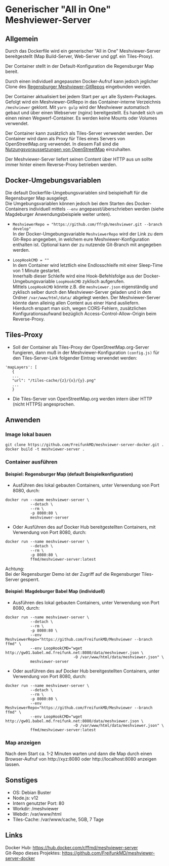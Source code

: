 # Generischer "All in One" Meshviewer-Server 
## Allgemein
Durch das Dockerfile wird ein generischer "All in One" Meshviewer-Server bereitgestellt (Map Build-Server,  Web-Server und ggf. ein Tiles-Proxy).

Der Container stellt in der Default-Konfiguration die Regensburger Map bereit.  

Durch einen individuell angepassten Docker-Aufruf kann jedoch jeglicher Clone des [Regensburger Meshviewer-GitRepos](https://github.com/ffrgb/meshviewer) eingebunden werden.  

Der Container aktualisiert bei jedem Start per `apt` alle System-Packages. Gefolgt wird ein Meshviewer-GitRepo in das Container-interne Verzeichnis `/meshviewer` geklont. Mit `yarn gulp` wird der Meshviewer automatisch gebaut und über einen Webserver (nginx) bereitgestellt. Es handelt sich um einen reinen Wegwerf-Container. Es werden keine Mounts oder Volumes verwendet.

Der Container kann zusätzlich als Tiles-Server verwendet werden. Der Container wird dann als Proxy für Tiles eines Servers von OpenStreetMap.org verwendet. In diesem Fall sind die [Nutzungsvoraussetzungen von OpenStreetMap](https://wiki.openstreetmap.org/wiki/DE:Tile_usage_policy) einzuhalten.

Der Meshviewer-Server liefert seinen Content über HTTP aus un sollte immer hinter einem Reverse-Proxy betrieben werden.  

## Docker-Umgebungsvariablen
Die default Dockerfile-Umgebungsvariablen sind beispielhaft für die Regensburger Map ausgelegt.  
Die Umgebungsvariablen können jedoch bei dem Starten des Docker-Containers individuell mittels `--env` angepasst/überschrieben werden (siehe Magdeburger Anwendungsbeispiele weiter unten).

- `MeshviewerRepo = "https://github.com/ffrgb/meshviewer.git --branch develop"`  
In der Docker-Umgebungsvariable `MeshviewerRepo` wird der Link zu dem Git-Repo angegeben, in welchem eure Meshviewer-Konfiguration enthalten ist. Optional kann der zu nutzende Git-Branch mit angegeben werden.

- `LoopHookCMD = ""`  
In dem Container wird letztlich eine Endlosschleife mit einer Sleep-Time von 1 Minute gestartet.  
Innerhalb dieser Schleife wird eine Hook-Befehlsfolge aus der Docker-Umgebungsvariable `LoopHookCMD` zyklisch aufgerufen.  
Mittels `LoopHookCMD` könnte z.B. die `meshviewer.json` eigenständig und zyklisch selber durch den Meshviewer-Server geladen und in dem Ordner `/var/www/html/data/` abgelegt werden. Der Meshviewer-Server könnte dann alleinig allen Content aus einer Hand ausliefern.  
Hierdurch erspart man sich, wegen CORS-Fehlern, zusätzlichen Konfigurationsaufwand bezüglich Access-Control-Allow-Origin beim Reverse-Proxy.

## Tiles-Proxy
 - Soll der Container als Tiles-Proxy der OpenStreetMap.org-Server fungieren, dann muß in der Meshviewer-Konfiguration `(config.js)` für den Tiles-Server-Link folgender Eintrag verwendet werden:

```
'mapLayers': [
   {
   ...
   "url": "/tiles-cache/{z}/{x}/{y}.png"
   ...
   }
```
 - Die Tiles-Server von OpenStreetMap.org werden intern über HTTP (nicht HTTPS) angesprochen.

## Anwenden
### Image lokal bauen

```
git clone https://github.com/FreifunkMD/meshviewer-server-docker.git .
docker build -t meshviewer-server .
```

### Container ausführen

#### Beispiel: Regensburger Map (default Beispielkonfiguration)
- Ausführen des lokal gebauten Containers, unter Verwendung von Port 8080, durch:

```
docker run --name meshviewer-server \
           --detach \
           --rm \
           -p 8080:80 \
           meshviewer-server
```

- Oder Ausführen des auf Docker Hub bereitgestellten Containers, mit Verwendung von Port 8080, durch:

```
docker run --name meshviewer-server \
           --detach \
           --rm \
           -p 8080:80 \
           ffmd/meshviewer-server:latest
```

Achtung:  
Bei der Regensburger Demo ist der Zugriff auf die Regensburger Tiles-Server gesperrt.

#### Beispiel: Magdeburger Babel Map (individuell)
- Ausführen des lokal gebauten Containers, unter Verwendung von Port 8080, durch:

```
docker run --name meshviewer-server \
           --detach \
           --rm \
           -p 8080:80 \
           --env MeshviewerRepo="https://github.com/FreifunkMD/Meshviewer --branch ffmd" \
           --env LoopHookCMD="wget http://gw01.babel.md.freifunk.net:8080/data/meshviewer.json \
                              -O /var/www/html/data/meshviewer.json" \
           meshviewer-server
```

- Oder ausführen des auf Docker Hub bereitgestellten Containers, unter Verwendung von Port 8080, durch:

```
docker run --name meshviewer-server \
           --detach \
           --rm \
           -p 8080:80 \
           --env MeshviewerRepo="https://github.com/FreifunkMD/Meshviewer --branch ffmd" \
           --env LoopHookCMD="wget http://gw01.babel.md.freifunk.net:8080/data/meshviewer.json \
                              -O /var/www/html/data/meshviewer.json" \
           ffmd/meshviewer-server:latest
```

### Map anzeigen
Nach dem Start ca. 1-2 Minuten warten und dann die Map durch einen Browser-Aufruf von http://xyz:8080 oder http://localhost:8080 anzeigen lassen.

## Sonstiges

- OS: Debian Buster  
- Node.js: v12  
- Intern genutzter Port: 80  
- Workdir: /meshviewer  
- Webdir: /var/www/html  
- Tiles-Cache: /var/www/cache, 5GB, 7 Tage

## Links
Docker Hub: https://hub.docker.com/r/ffmd/meshviewer-server  
Git-Repo dieses Projektes: https://github.com/FreifunkMD/meshviewer-server-docker
